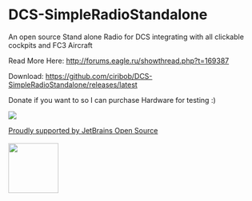 # DCS-SimpleRadioStandalone
An open source Stand alone Radio for DCS integrating with all clickable cockpits and FC3 Aircraft

Read More Here: http://forums.eagle.ru/showthread.php?t=169387 

Download: https://github.com/ciribob/DCS-SimpleRadioStandalone/releases/latest

Donate if you want to so I can purchase Hardware for testing :) 

[![](https://www.paypalobjects.com/en_US/i/btn/btn_donateCC_LG.gif)](https://www.paypal.com/cgi-bin/webscr?cmd=_s-xclick&hosted_button_id=JY35DDAQ938TN)

<a href="https://www.jetbrains.com/?from=DCS-SimpleRadioStandalone" >Proudly supported by JetBrains Open Source
  <br><br><img src="https://github.com/ciribob/DCS-SimpleRadioStandalone/raw/master/jetbrains-variant-2.png" width="100" /></a>

